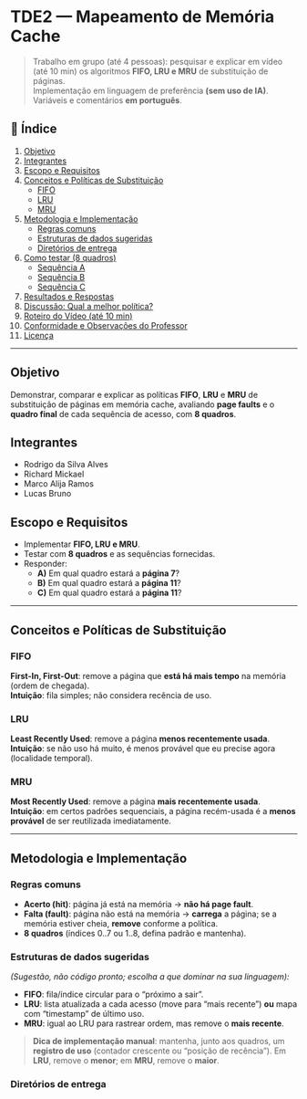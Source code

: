 # TDE2 — Mapeamento de Memória Cache

> Trabalho em grupo (até 4 pessoas): pesquisar e explicar em vídeo (até 10 min) os algoritmos **FIFO, LRU e MRU** de substituição de páginas.  
> Implementação em linguagem de preferência **(sem uso de IA)**. Variáveis e comentários **em português**.

## 📑 Índice

1. [Objetivo](#objetivo)
2. [Integrantes](#integrantes)
3. [Escopo e Requisitos](#escopo-e-requisitos)
4. [Conceitos e Políticas de Substituição](#conceitos-e-políticas-de-substituição)
    - [FIFO](#fifo)
    - [LRU](#lru)
    - [MRU](#mru)
5. [Metodologia e Implementação](#metodologia-e-implementação)
    - [Regras comuns](#regras-comuns)
    - [Estruturas de dados sugeridas](#estruturas-de-dados-sugeridas)
    - [Diretórios de entrega](#diretórios-de-entrega)
6. [Como testar (8 quadros)](#como-testar-8-quadros)
    - [Sequência A](#sequência-a)
    - [Sequência B](#sequência-b)
    - [Sequência C](#sequência-c)
7. [Resultados e Respostas](#resultados-e-respostas)
8. [Discussão: Qual a melhor política?](#discussão-qual-a-melhor-política)
9. [Roteiro do Vídeo (até 10 min)](#roteiro-do-vídeo-até-10-min)
10. [Conformidade e Observações do Professor](#conformidade-e-observações-do-professor)
11. [Licença](#licença)

---

## Objetivo

Demonstrar, comparar e explicar as políticas **FIFO**, **LRU** e **MRU** de substituição de páginas em memória cache, avaliando **page faults** e o **quadro final** de cada sequência de acesso, com **8 quadros**.

## Integrantes

-   Rodrigo da Silva Alves
-   Richard Mickael
-   Marco Alija Ramos
-   Lucas Bruno

## Escopo e Requisitos

-   Implementar **FIFO, LRU e MRU**.
-   Testar com **8 quadros** e as sequências fornecidas.
-   Responder:
    -   **A)** Em qual quadro estará a **página 7**?
    -   **B)** Em qual quadro estará a **página 11**?
    -   **C)** Em qual quadro estará a **página 11**?

---

## Conceitos e Políticas de Substituição

### FIFO

**First-In, First-Out**: remove a página que **está há mais tempo** na memória (ordem de chegada).  
**Intuição**: fila simples; não considera recência de uso.

### LRU

**Least Recently Used**: remove a página **menos recentemente usada**.  
**Intuição**: se não uso há muito, é menos provável que eu precise agora (localidade temporal).

### MRU

**Most Recently Used**: remove a página **mais recentemente usada**.  
**Intuição**: em certos padrões sequenciais, a página recém-usada é a **menos provável** de ser reutilizada imediatamente.

---

## Metodologia e Implementação

### Regras comuns

-   **Acerto (hit)**: página já está na memória → **não há page fault**.
-   **Falta (fault)**: página não está na memória → **carrega** a página; se a memória estiver cheia, **remove** conforme a política.
-   **8 quadros** (índices 0..7 ou 1..8, defina padrão e mantenha).

### Estruturas de dados sugeridas

_(Sugestão, não código pronto; escolha a que dominar na sua linguagem):_

-   **FIFO**: fila/índice circular para o “próximo a sair”.
-   **LRU**: lista atualizada a cada acesso (move para “mais recente”) **ou** mapa com “timestamp” de último uso.
-   **MRU**: igual ao LRU para rastrear ordem, mas remove o **mais recente**.

> **Dica de implementação manual**: mantenha, junto aos quadros, um **registro de uso** (contador crescente ou “posição de recência”). Em **LRU**, remove o **menor**; em **MRU**, remove o **maior**.

### Diretórios de entrega
